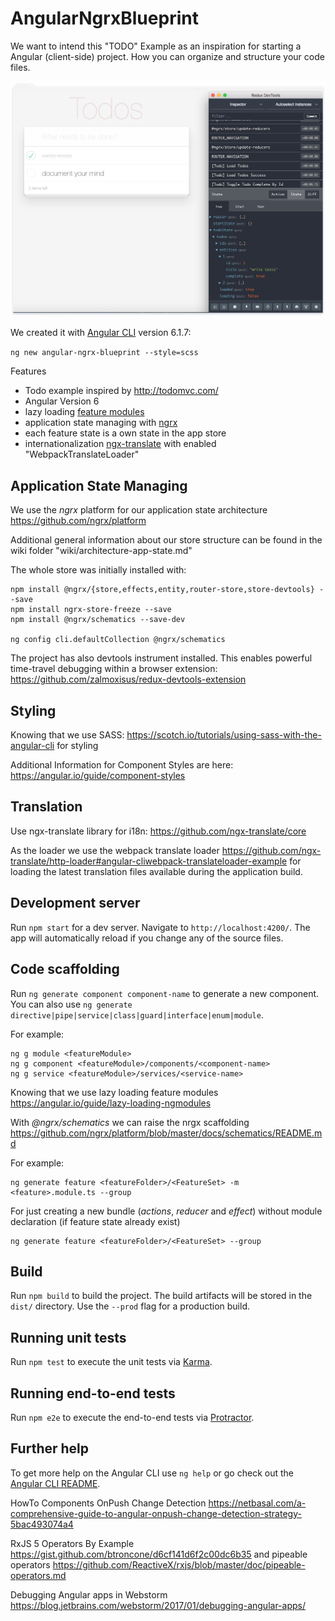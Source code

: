 # AngularNgrxBlueprint

We want to intend this "TODO" Example as an inspiration for starting a Angular (client-side) project. How you can organize and structure your code files.

![todo-app](./frame-generic.png)

We created it with [Angular CLI](https://github.com/angular/angular-cli) version 6.1.7:

`ng new angular-ngrx-blueprint --style=scss`

Features

* Todo example inspired by <http://todomvc.com/>
* Angular Version 6
* lazy loading [feature modules](https://angular.io/guide/feature-modules)
* application state managing with [ngrx](http://ngrx.github.io/)
* each feature state is a own state in the app store
* internationalization [ngx-translate](http://www.ngx-translate.com/) with enabled "WebpackTranslateLoader"

## Application State Managing

We use the *ngrx* platform for our application state architecture <https://github.com/ngrx/platform>

Additional general information about our store structure can be found in the wiki folder "wiki/architecture-app-state.md"

The whole store was initially installed with:

```
npm install @ngrx/{store,effects,entity,router-store,store-devtools} --save
npm install ngrx-store-freeze --save
npm install @ngrx/schematics --save-dev

ng config cli.defaultCollection @ngrx/schematics
```

The project has also devtools instrument installed. This enables powerful time-travel debugging within a browser extension: <https://github.com/zalmoxisus/redux-devtools-extension>

## Styling

Knowing that we use SASS: <https://scotch.io/tutorials/using-sass-with-the-angular-cli> for styling

Additional Information for Component Styles are here: <https://angular.io/guide/component-styles>

## Translation

Use ngx-translate library for i18n: <https://github.com/ngx-translate/core>

As the loader we use the webpack translate loader <https://github.com/ngx-translate/http-loader#angular-cliwebpack-translateloader-example> for loading the latest translation files available during the application build.

## Development server

Run `npm start` for a dev server. Navigate to `http://localhost:4200/`. The app will automatically reload if you change any of the source files.

## Code scaffolding

Run `ng generate component component-name` to generate a new component. You can also use `ng generate directive|pipe|service|class|guard|interface|enum|module`.

For example:

```
ng g module <featureModule>
ng g component <featureModule>/components/<component-name>
ng g service <featureModule>/services/<service-name>
```

Knowing that we use lazy loading feature modules <https://angular.io/guide/lazy-loading-ngmodules>

With *@ngrx/schematics* we can raise the nrgx scaffolding <https://github.com/ngrx/platform/blob/master/docs/schematics/README.md>

For example:

```
ng generate feature <featureFolder>/<FeatureSet> -m <feature>.module.ts --group
```

For just creating a new bundle (*actions*, *reducer* and *effect*) without module declaration (if feature state already exist)

```
ng generate feature <featureFolder>/<FeatureSet> --group
```

## Build

Run `npm build` to build the project. The build artifacts will be stored in the `dist/` directory. Use the `--prod` flag for a production build.

## Running unit tests

Run `npm test` to execute the unit tests via [Karma](https://karma-runner.github.io).

## Running end-to-end tests

Run `npm e2e` to execute the end-to-end tests via [Protractor](http://www.protractortest.org/).

## Further help

To get more help on the Angular CLI use `ng help` or go check out the [Angular CLI README](https://github.com/angular/angular-cli/blob/master/README.md).

HowTo Components OnPush Change Detection <https://netbasal.com/a-comprehensive-guide-to-angular-onpush-change-detection-strategy-5bac493074a4>

RxJS 5 Operators By Example <https://gist.github.com/btroncone/d6cf141d6f2c00dc6b35> and pipeable operators <https://github.com/ReactiveX/rxjs/blob/master/doc/pipeable-operators.md>

Debugging Angular apps in Webstorm <https://blog.jetbrains.com/webstorm/2017/01/debugging-angular-apps/>
